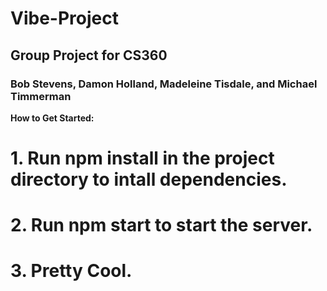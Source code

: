 # Vibe-Project
## Group Project for CS360
### Bob Stevens, Damon Holland, Madeleine Tisdale, and Michael Timmerman
**How to Get Started:**
# 1. Run npm install in the project directory to intall dependencies.
# 2. Run npm start to start the server.
# 3. Pretty Cool.
